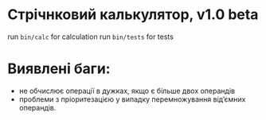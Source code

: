 # Стрічнковий калькулятор, v1.0 beta

run `bin/calc` for calculation
run `bin/tests` for tests

# Виявлені баги:
* не обчислює операції в дужках, якщо є більше двох операндів
* проблеми з пріоритезацією у випадку перемножування від’ємних операндів.